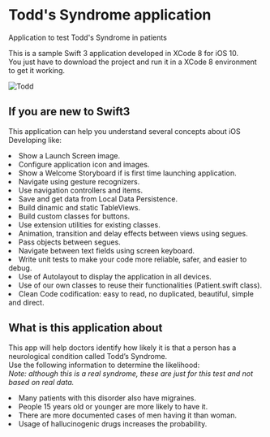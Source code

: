 # Todd's Syndrome application
Application to test Todd's Syndrome in patients

This is a sample Swift 3 application developed in XCode 8 for iOS 10.<br>
You just have to download the project and run it in a XCode 8 environment to get it working.

![Todd](https://code.goojoob.es/VARIOS/ToddsSyndrome.jpg)

## If you are new to Swift3
This application can help you understand several concepts about iOS Developing like:<br>
<li>Show a Launch Screen image.</li>
<li>Configure application icon and images.</li>
<li>Show a Welcome Storyboard if is first time launching application.</li>
<li>Navigate using gesture recognizers.</li>
<li>Use navigation controllers and items.</li>
<li>Save and get data from Local Data Persistence.</li>
<li>Build dinamic and static TableViews.</li>
<li>Build custom classes for buttons.</li>
<li>Use extension utilities for existing classes.</li>
<li>Animation, transition and delay effects between views using segues.</li>
<li>Pass objects between segues.</li>
<li>Navigate between text fields using screen keyboard.</li>
<li>Write unit tests to make your code more reliable, safer, and easier to debug.</li>
<li>Use of Autolayout to display the application in all devices.</li>
<li>Use of our own classes to reuse their functionalities (Patient.swift class).</li>
<li>Clean Code codification: easy to read, no duplicated, beautiful, simple and direct.</li>

## What is this application about

This app will help doctors identify how likely it is that a person has a neurological condition called Todd’s Syndrome.<br>
Use the following information to determine the likelihood:<br>
<i>Note: although this is a real syndrome, these are just for this test and not based on real data.</i><br>
<li>Many patients with this disorder also have migraines.</li>
<li>People 15 years old or younger are more likely to have it.</li>
<li>There are more documented cases of men having it than woman.</li>
<li>Usage of hallucinogenic drugs increases the probability.</li>
